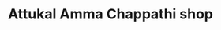 ---
title: "Attukal Amma Chappathi shop"
url: /thiruvananthapuram/attukal-amma-chappathi-shop/
shop: Allgemein
---